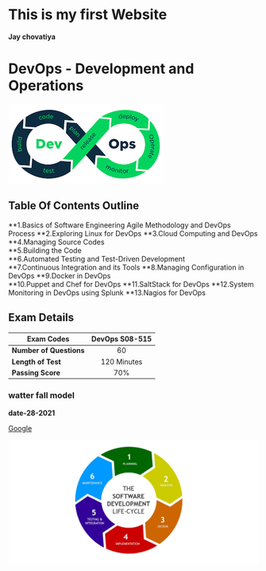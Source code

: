 # This is my first Website

**Jay chovatiya**
# DevOps - Development and Operations
  ![](devops.png)

## Table Of Contents Outline
  **1.Basics of Software Engineering Agile Methodology and DevOps Process
  **2.Exploring Linux for DevOps 
  **3.Cloud Computing and DevOps         
  **4.Managing Source Codes        
  **5.Building the Code     
  **6.Automated Testing and Test-Driven Development   
  **7.Continuous Integration and its Tools 
  **8.Managing Configuration in DevOps 
  **9.Docker in DevOps     
  **10.Puppet and Chef for DevOps 
  **11.SaltStack for DevOps
  **12.System Monitoring in DevOps using Splunk
  **13.Nagios for DevOps    

## Exam Details


| **Exam Codes**          | DevOps S08-515 | 
| ----------------------- |:--------------:|
| **Number of Questions** |       60       |
| **Length of Test**      |  120 Minutes   |
| **Passing Score**       |       70%      |

### watter fall model

**date-28-2021**

[Google](https://www.google.com)



![](sdlc.jpg)

